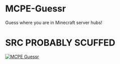 # MCPE-Guessr
Guess where you are in Minecraft server hubs!

# SRC PROBABLY SCUFFED
[![MCPE Guessr](https://yt-embed.herokuapp.com/embed?v=jDnYr4KXpCY)](https://www.youtube.com/watch?jDnYr4KXpCY "MCPE Guessr")
